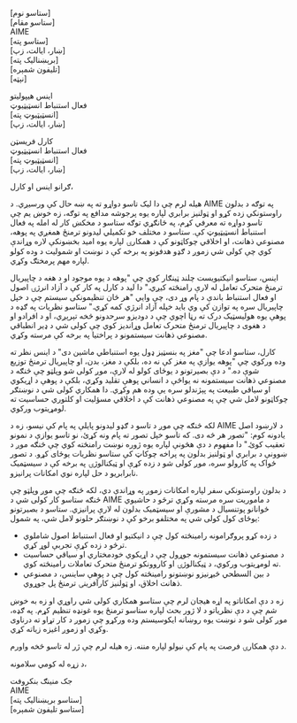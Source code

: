 [ستاسو نوم]  
[ستاسو مقام]  
AIME  
[ستاسو پته]  
[ښار، ایالت، زپ]  
[برېښنالیک پته]  
[تلیفون شمېره]  
[نېټه]  

اینس هیپولیتو  
فعال استنباط انسټیټیوټ  
[انسټیټیوټ پته]  
[ښار، ایالت، زپ]  

کارل فریسټن  
فعال استنباط انسټیټیوټ  
[انسټیټیوټ پته]  
[ښار، ایالت، زپ]  

ګرانو اینس او کارل،

هیله لرم چې دا لیک تاسو دواړو ته په ښه حال کې ورسیږي. د AIME په توګه د بدلون راوستونکي زده کړو او ټولنیز برابري لپاره یوه پرجوشه مدافع په توګه، زه خوښ یم چې تاسو دواړه ته معرفي کړم، په ځانګړي توګه ستاسو د مخکښ کار له امله په فعال استنباط انسټیټیوټ کې. ستاسو د مختلف خو تکمیلي لیدونو ترمنځ همغږي په پوهه، مصنوعي ذهانت، او اخلاقي چوکاټونو کې د همکارۍ لپاره یوه امید بخښونکې لاره وړاندې کوي چې کولی شي زموږ د ګډو هدفونو په برخه کې د نوښت او شمولیت د وده کولو لپاره مهم پرمختګ وکړي.

اینس، ستاسو انیکتیویست چلند ټینګار کوي چې "پوهه د یوه موجود او د هغه د چاپیریال ترمنځ متحرک تعامل له لارې رامنځته کیږي." دا لید د کارل په کار کې د آزاد انرژۍ اصول او فعال استنباط باندې د پام وړ دی، چې وایي "هر ځان تنظیمونکی سیستم چې د خپل چاپیریال سره په توازن کې وي باید خپله آزاد انرژي کمه کړي." ستاسو نظریات په ګډه د پوهې یوه هولیسټیک درک ته رڼا اچوي چې د دودیزو سرحدونو څخه تېرېږي، او د افرادو او د هغوی د چاپیریال ترمنځ متحرک تعامل وړاندیز کوي چې کولی شي د ډیر انطباقي مصنوعي ذهانت سیستمونو د پراختیا په برخه کې مرسته وکړي.

کارل، ستاسو ادعا چې "مغز په بنسټیز ډول یوه استنباطي ماشین دی" د اینس نظر ته وده ورکوي چې "پوهه یوازې په مغز کې نه ده، بلکې د مغز، بدن، او چاپیریال ترمنځ توزیع شوې ده." د دې بصیرتونو د یوځای کولو له لارې، موږ کولی شو وپلټو چې څنګه د مصنوعي ذهانت سیستمونه نه یواځې د انساني پوهې تقلید وکړي، بلکې د پوهې د اړیکوي او سیاقي طبیعت په پېژندلو سره یې وده هم وکړي. دا همکاري کولی شي د نوښتګر چوکاټونو لامل شي چې په مصنوعي ذهانت کې د اخلاقي مسؤلیت او کلتوري حساسیت ته لومړیتوب ورکوي.

لکه څنګه چې موږ د تاسو د ګډو لیدونو پایلې په پام کې نیسو، زه د AIME د لارښود اصل یادونه کوم: "تصور هر څه دی. که تاسو خپل تصور ته پام ونه کړئ، نو تاسو یوازې د نمونو تعقیب کوئ." دا مفهوم د دې هڅونې لپاره یوه ژوره نوښت رامنځته کوي چې څنګه موږ د ښوونې د برابري او ټولنیز بدلون په پراخه چوکاټ کې ستاسو نظریات یوځای کړو. د تصور ځواک په کارولو سره، موږ کولی شو د زده کړې او ټیکنالوژۍ په برخه کې د سیسټمیک نابرابریو د حل لپاره نوي امکانات پرانیزو.

د بدلون راوستونکي سفر لپاره امکانات زموږ په وړاندې دي، لکه څنګه چې موږ وپلټو چې څنګه ستاسو کار کولی شي د AIME د ماموریت سره مرسته وکړي ترڅو د حاشیوي ځوانانو پوتنسیال د مشورې او سیسټمیک بدلون له لارې پرانیزي. ستاسو د بصیرتونو یوځای کول کولی شي په مختلفو برخو کې د نوښتګر حلونو لامل شي، په شمول:

- د زده کړو پروګرامونه رامینځته کول چې د انیکتیو او فعال استنباط اصول شاملوي ترڅو د زده کړې تجربې لوړ کړي.
- د مصنوعي ذهانت سیستمونه جوړول چې د اړیکوي خودمختاري او سیاقي حساسیت ته لومړیتوب ورکوي، د ټیکنالوژۍ او کاروونکو ترمنځ متحرک تعاملات رامینځته کوي.
- د بین السطحي څیړنیزو نوښتونو رامینځته کول چې د پوهې ساینس، د مصنوعي ذهانت اخلاق، او ټولنیز کارآفرینۍ ترمنځ پل جوړوي.

زه د دې امکاناتو په اړه هیجان لرم چې ستاسو همکاري کولی شي راوړي او زه به خوښ شم چې د دې نظریاتو د لا ژور بحث لپاره ستاسو ترمنځ یوه غونډه تنظیم کړم. په ګډه، موږ کولی شو د نوښت یوه روښانه ایکوسیستم وده ورکړو چې زموږ د کار تړاو ته درناوی وکړي او زموږ اغیزه زیاته کړي.

د دې همکارۍ فرصت په پام کې نیولو لپاره مننه. زه هیله لرم چې ژر له تاسو څخه واورم.

د زړه له کومي سلامونه،

جک منینګ بنکروفت  
AIME  
[ستاسو برېښنالیک پته]  
[ستاسو تلیفون شمېره]